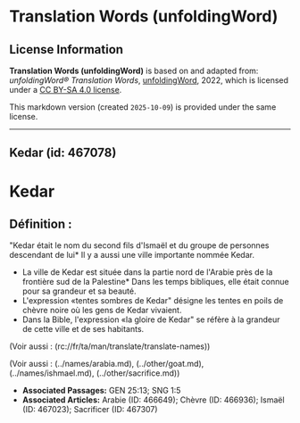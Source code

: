 # Translation Words (unfoldingWord)

## License Information

**Translation Words (unfoldingWord)** is based on and adapted from: _unfoldingWord® Translation Words_, [unfoldingWord](https://unfoldingword.org/utw), 2022, which is licensed under a [CC BY-SA 4.0 license](https://creativecommons.org/licenses/by-sa/4.0/legalcode.en).

This markdown version (created `2025-10-09`) is provided under the same license.



--------------------------------

## Kedar (id: 467078)

Kedar
=====

Définition :
------------

"Kedar était le nom du second fils d'Ismaël et du groupe de personnes descendant de lui\* Il y a aussi une ville importante nommée Kedar.

* La ville de Kedar est située dans la partie nord de l'Arabie près de la frontière sud de la Palestine\* Dans les temps bibliques, elle était connue pour sa grandeur et sa beauté.
* L'expression «tentes sombres de Kedar" désigne les tentes en poils de chèvre noire où les gens de Kedar vivaient.
* Dans la Bible, l'expression «la gloire de Kedar" se réfère à la grandeur de cette ville et de ses habitants.

(Voir aussi : (rc://fr/ta/man/translate/translate\-names))

(Voir aussi : (../names/arabia.md), (../other/goat.md), (../names/ishmael.md), (../other/sacrifice.md))

* **Associated Passages:** GEN 25:13; SNG 1:5
* **Associated Articles:** Arabie (ID: 466649); Chèvre (ID: 466936); Ismaël (ID: 467023); Sacrificer (ID: 467307)

